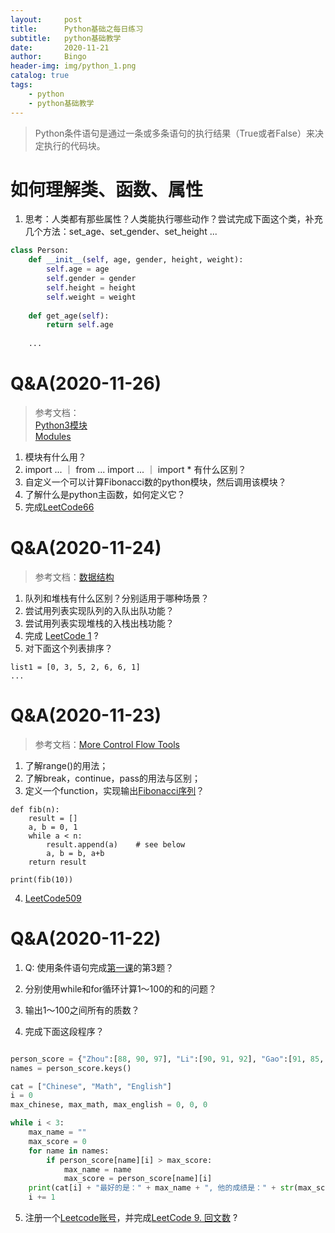 ```yaml
---
layout:     post
title:      Python基础之每日练习
subtitle:   python基础教学
date:       2020-11-21
author:     Bingo
header-img: img/python_1.png
catalog: true
tags:
    - python
    - python基础教学
---
```


> Python条件语句是通过一条或多条语句的执行结果（True或者False）来决定执行的代码块。

# 如何理解类、函数、属性
1. 思考：人类都有那些属性？人类能执行哪些动作？尝试完成下面这个类，补充几个方法：set_age、set_gender、set_height ...
```python
class Person:
    def __init__(self, age, gender, height, weight):
        self.age = age
        self.gender = gender
        self.height = height
        self.weight = weight
    
    def get_age(self):
        return self.age
    
    ...
```

# Q&A(2020-11-26)
>参考文档：<br>
[Python3模块](https://www.runoob.com/python3/python3-module.html)<br>
[Modules](https://docs.python.org/3/tutorial/modules.html)<br>

1. 模块有什么用？
2. import ... ｜ from ... import ... ｜ import * 有什么区别？
3. 自定义一个可以计算Fibonacci数的python模块，然后调用该模块？
4. 了解什么是python主函数，如何定义它？
5. 完成[LeetCode66](https://leetcode-cn.com/problems/plus-one/)


# Q&A(2020-11-24)

> 参考文档：[数据结构](https://docs.python.org/3/tutorial/datastructures.html)

1. 队列和堆栈有什么区别？分别适用于哪种场景？
2. 尝试用列表实现队列的入队出队功能？
3. 尝试用列表实现堆栈的入栈出栈功能？
4. 完成 [LeetCode 1](https://leetcode-cn.com/problems/two-sum/) ?
5. 对下面这个列表排序？
``` python3
list1 = [0, 3, 5, 2, 6, 6, 1]
...
```

# Q&A(2020-11-23)
> 参考文档：[More Control Flow Tools](https://docs.python.org/3/tutorial/controlflow.html)

1. 了解range()的用法；
2. 了解break，continue，pass的用法与区别；
3. 定义一个function，实现输出[Fibonacci序列](https://zhuanlan.zhihu.com/p/64530954)？ 

``` python3
def fib(n):
    result = []
    a, b = 0, 1
    while a < n:
        result.append(a)    # see below
        a, b = b, a+b
    return result

print(fib(10))
```

4. [LeetCode509](https://leetcode-cn.com/problems/fibonacci-number/)


# Q&A(2020-11-22)
1. Q: 使用条件语句完成[第一课](https://yanhuibin315.github.io/2020/11/17/Anaconda+Pycharm%E5%BC%80%E5%8F%91%E7%8E%AF%E5%A2%83%E6%90%AD%E5%BB%BA/)的第3题？

2. 分别使用while和for循环计算1～100的和的问题？
3. 输出1～100之间所有的质数？
4. 完成下面这段程序？

```python

person_score = {"Zhou":[88, 90, 97], "Li":[90, 91, 92], "Gao":[91, 85, 80]}
names = person_score.keys()

cat = ["Chinese", "Math", "English"]
i = 0
max_chinese, max_math, max_english = 0, 0, 0

while i < 3:
    max_name = ""
    max_score = 0
    for name in names:
        if person_score[name][i] > max_score:
            max_name = name
            max_score = person_score[name][i]
    print(cat[i] + "最好的是：" + max_name + ", 他的成绩是：" + str(max_score))
    i += 1

```

5. 注册一个[Leetcode账号](https://leetcode-cn.com/)，并完成[LeetCode 9. 回文数](https://leetcode-cn.com/problems/palindrome-number/) ?

